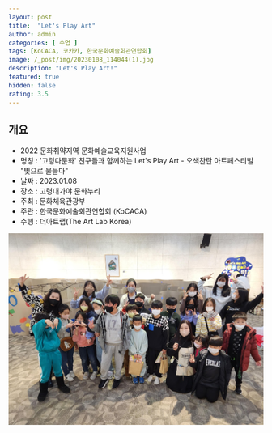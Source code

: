 ```yaml
---
layout: post
title:  "Let's Play Art"
author: admin
categories: [ 수업 ]
tags: [KoCACA, 코카카, 한국문화예술회관연합회]
image: /_post/img/20230108_114044(1).jpg
description: "Let's Play Art!"
featured: true
hidden: false
rating: 3.5
---
```


## 개요
* 2022 문화취약지역 문화예술교육지원사업
* 명칭 : '고령다문화' 친구들과 함께하는 Let's Play Art - 오색찬란 아트페스티벌 "빛으로 물들다"
* 날짜 : 2023.01.08
* 장소 : 고령대가야 문화누리
* 주최 : 문화체육관광부
* 주관 : 한국문화예술회관연합회 (KoCACA)
* 수행 : 더아트랩(The Art Lab Korea)

![단체사진](img/20230108_113912.jpg)
